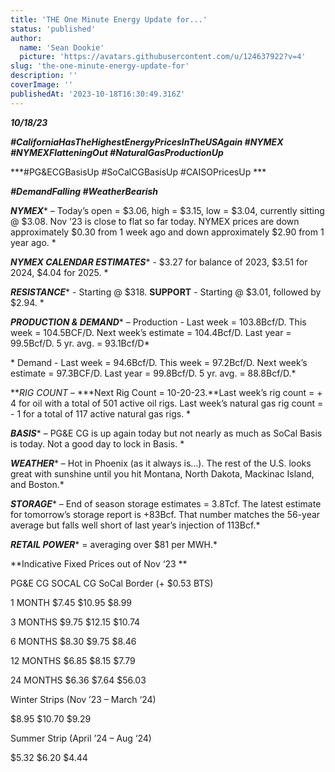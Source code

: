 ```yaml
---
title: 'THE One Minute Energy Update for...'
status: 'published'
author:
  name: 'Sean Dookie'
  picture: 'https://avatars.githubusercontent.com/u/124637922?v=4'
slug: 'the-one-minute-energy-update-for'
description: ''
coverImage: ''
publishedAt: '2023-10-18T16:30:49.316Z'
---
```


***10/18/23***

***\#CaliforniaHasTheHighestEnergyPricesInTheUSAgain #NYMEX #NYMEXFlatteningOut #NaturalGasProductionUp***

***\#PG&ECGBasisUp #SoCalCGBasisUp #CAISOPricesUp ***

***\#DemandFalling #WeatherBearish***

***NYMEX**** – Today’s open = $3.06, high = $3.15, low = $3.04, currently sitting @ $3.08. Nov ’23 is close to flat so far today. NYMEX prices are down approximately $0.30 from 1 week ago and down approximately $2.90 from 1 year ago. *

***NYMEX CALENDAR ESTIMATES**** \- $3.27 for balance of 2023, $3.51 for 2024, $4.04 for 2025. *

***RESISTANCE**** \- Starting @ $318. ****SUPPORT**** \- Starting @ $3.01, followed by $2.94. *

***PRODUCTION & DEMAND**** – Production - Last week = 103.8Bcf/D. This week = 104.5BCF/D. Next week’s estimate = 104.4Bcf/D. Last year = 99.5Bcf/D. 5 yr. avg. = 93.1Bcf/D*

* Demand - Last week = 94.6Bcf/D. This week = 97.2Bcf/D. Next week’s estimate = 97.3BCF/D. Last year = 99.8Bcf/D. 5 yr. avg. = 88.8Bcf/D.*

***RIG COUNT –* ***Next Rig Count = 10-20-23.**Last week’s rig count = + 4 for oil with a total of 501 active oil rigs. Last week’s natural gas rig count = - 1 for a total of 117 active natural gas rigs. *

***BASIS**** – PG&E CG is up again today but not nearly as much as SoCal Basis is today. Not a good day to lock in Basis. *

***WEATHER**** – Hot in Phoenix (as it always is…). The rest of the U.S. looks great with sunshine until you hit Montana, North Dakota, Mackinac Island, and Boston.*

***STORAGE**** – End of season storage estimates = 3.8Tcf. The latest estimate for tomorrow’s storage report is +83Bcf. That number matches the 56-year average but falls well short of last year’s injection of 113Bcf.*

***RETAIL POWER**** = averaging over $81 per MWH.*

**Indicative Fixed Prices out of Nov ‘23 **

PG&E CG SOCAL CG SoCal Border (+ $0.53 BTS)

1 MONTH $7.45 $10.95 $8.99

3 MONTHS $9.75 $12.15 $10.74

6 MONTHS $8.30 $9.75 $8.46

12 MONTHS $6.85 $8.15 $7.79

24 MONTHS $6.36 $7.64 $56.03

Winter Strips (Nov ’23 – March ‘24)

$8.95 $10.70 $9.29

Summer Strip (April ’24 – Aug ‘24)

$5.32 $6.20 $4.44

